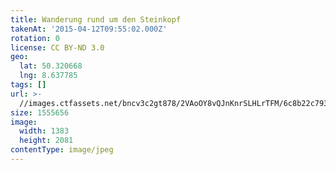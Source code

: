 ```yaml
---
title: Wanderung rund um den Steinkopf
takenAt: '2015-04-12T09:55:02.000Z'
rotation: 0
license: CC BY-ND 3.0
geo:
  lat: 50.320668
  lng: 8.637785
tags: []
url: >-
  //images.ctfassets.net/bncv3c2gt878/2VAoOY8vQJnKnrSLHLrTFM/6c8b22c7936c009fb00f6dd12e73b762/wanderung-rund-um-den-steinkopf_17130969985_o
size: 1555656
image:
  width: 1383
  height: 2081
contentType: image/jpeg
---
```



